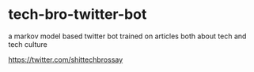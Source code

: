# tech-bro-twitter-bot
a markov model based twitter bot trained on articles both about tech and tech culture

https://twitter.com/shittechbrossay

